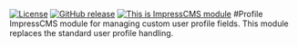 [![License](https://img.shields.io/github/license/ImpressCMS/impresscms-module-profile.svg?maxAge=2592000)](License.txt) 
	[![GitHub release](https://img.shields.io/github/release/ImpressCMS/impresscms-module-profile.svg?maxAge=2592000)](https://github.com/ImpressCMS/impresscms-module-profile/releases) 
		[![This is ImpressCMS module](https://img.shields.io/badge/ImpressCMS-module-F3AC03.svg?maxAge=2592000)](http://impresscms.org)
#Profile
ImpressCMS module for managing custom user profile fields. This module replaces the standard user profile handling.
